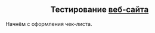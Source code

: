 <div align="center">
  
## Тестирование [веб-сайта](https://sochi.butikparik.ru)

</div>

Начнём с оформления чек-листа.
